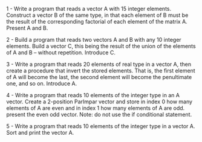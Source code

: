 1 - Write a program that reads a vector A with 15 integer elements. Construct a vector B of the same type, in
that each element of B must be the result of the corresponding factorial of each element of the matrix A. Present A and
B.

2 - Build a program that reads two vectors A and B with any 10 integer elements. Build a vector C,
this being the result of the union of the elements of A and B – without repetition. Introduce C.

3 - Write a program that reads 20 elements of real type in a vector A, then create a procedure that
invert the stored elements. That is, the first element of A will become the last, the second element
will become the penultimate one, and so on. Introduce A.

4 - Write a program that reads 10 elements of the integer type in an A vector. Create a 2-position ParImpar vector
and store in index 0 how many elements of A are even and in index 1 how many elements of A are odd. present the
even odd vector. Note: do not use the if conditional statement.

5 - Write a program that reads 10 elements of the integer type in a vector A. Sort and print the vector A.
